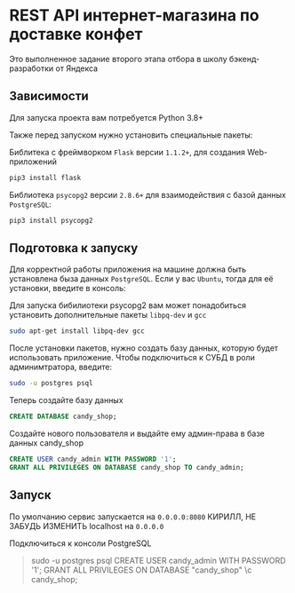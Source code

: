 # REST API интернет-магазина по доставке конфет

Это выполненное задание второго этапа отбора в школу бэкенд-разработки от Яндекса


## Зависимости
Для запуска проекта вам потребуется Python 3.8+

Также перед запуском нужно установить специальные пакеты:

Библитека с фреймворком `Flask` версии `1.1.2+`, для создания Web-приложений
```sh
pip3 install flask
```
Библиотека `psycopg2` версии `2.8.6+` для взаимодействия с базой данных `PostgreSQL`:
```sh
pip3 install psycopg2
```


## Подготовка к запуску
Для корректной работы приложения на машине должна быть установлена быза данных `PostgreSQL`. Если у вас `Ubuntu`, тогда для её установки, введите в консоль:
<sudo apt-get install postgresql-12>

Для запуска бибилиотеки psycopg2 вам может понадобиться установить дополнительные пакеты `libpq-dev` и `gcc`
```sh
sudo apt-get install libpq-dev gcc
```
После установки пакетов, нужно создать базу данных, которую будет использовать приложение. Чтобы подключиться к СУБД в роли админимтратора, введите:
```sh
sudo -u postgres psql
```
Теперь создайте базу данных
```sql
CREATE DATABASE candy_shop;
```
Создайте нового пользователя и выдайте ему админ-права в базе данных candy_shop
```sql
CREATE USER candy_admin WITH PASSWORD '1';
GRANT ALL PRIVILEGES ON DATABASE candy_shop TO candy_admin;
```

## Запуск
По умолчанию сервис запускается на `0.0.0.0:8080`
КИРИЛЛ, НЕ ЗАБУДЬ ИЗМЕНИТЬ localhost на `0.0.0.0`


Подключиться к консоли PostgreSQL
> sudo -u postgres psql
> CREATE USER candy_admin WITH PASSWORD '1';
> GRANT ALL PRIVILEGES ON DATABASE "candy_shop"
> \c candy_shop;
